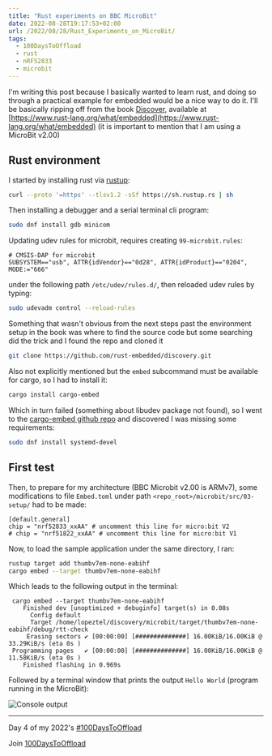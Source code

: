 ```yaml
---
title: "Rust experiments on BBC MicroBit"
date: 2022-08-28T19:17:53+02:00
url: /2022/08/28/Rust_Experiments_on_MicroBit/
tags:
  - 100DaysToOffload
  - rust
  - nRF52833
  - microbit
---
```


I'm writing this post because I basically wanted to learn rust, and doing so
through a practical example for embedded would be a nice way to do it. I'll be
basically ripping off from the book
[Discover](https://docs.rust-embedded.org/discovery/), available at
[https://www.rust-lang.org/what/embedded](https://www.rust-lang.org/what/embedded) (it is important to mention that I am using a MicroBit v2.00)

## Rust environment

I started by installing rust via [rustup](https://www.rust-lang.org/tools/install):

```bash
curl --proto '=https' --tlsv1.2 -sSf https://sh.rustup.rs | sh
```

Then installing a debugger and a serial terminal cli program:

```bash
sudo dnf install gdb minicom
```

Updating udev rules for microbit, requires creating `99-microbit.rules`:

```
# CMSIS-DAP for microbit
SUBSYSTEM=="usb", ATTR{idVendor}=="0d28", ATTR{idProduct}=="0204", MODE:="666"

```

under the following path `/etc/udev/rules.d/`, then reloaded udev rules by typing:

```bash
sudo udevadm control --reload-rules
```

Something that wasn't obvious from the next steps past the environment setup in the book was where to find the source code but some searching did the trick and I found the repo and cloned it

```bash
git clone https://github.com/rust-embedded/discovery.git
```

Also not explicitly mentioned but the `embed` subcommand must be available for cargo, so I had to install it:

```bash
cargo install cargo-embed
``` 

Which in turn failed (something about libudev package not found), so I went to the [cargo-embed github repo](https://github.com/probe-rs/cargo-embed) and discovered I was missing some requirements:

```bash
sudo dnf install systemd-devel
```

## First test

Then, to prepare for my architecture (BBC Microbit v2.00 is ARMv7), some modifications to file `Embed.toml` under path `<repo_root>/microbit/src/03-setup/` had to be made:

```
[default.general]
chip = "nrf52833_xxAA" # uncomment this line for micro:bit V2
# chip = "nrf51822_xxAA" # uncomment this line for micro:bit V1

```

Now, to load the sample application under the same directory, I ran:

```bash
rustup target add thumbv7em-none-eabihf
cargo embed --target thumbv7em-none-eabihf
```

Which leads to the following output in the terminal:

```console
 cargo embed --target thumbv7em-none-eabihf
    Finished dev [unoptimized + debuginfo] target(s) in 0.08s
      Config default
      Target /home/lopeztel/discovery/microbit/target/thumbv7em-none-eabihf/debug/rtt-check
     Erasing sectors ✔ [00:00:00] [##############] 16.00KiB/16.00KiB @ 33.29KiB/s (eta 0s )
 Programming pages   ✔ [00:00:00] [##############] 16.00KiB/16.00KiB @ 11.58KiB/s (eta 0s )
    Finished flashing in 0.969s

```

Followed by a terminal window that prints the output `Hello World` (program running in the MicroBit):

![Console output](https://lopeztel.noho.st/piwigo/galleries/blog_media/Screenshot_2022-08-28-21-42-33.png)

---

Day 4 of my 2022's [#100DaysToOffload](https://lopeztel.xyz/blog/tags/100daystooffload/)

Join [100DaysToOffload](https://100daystooffload.com/)
